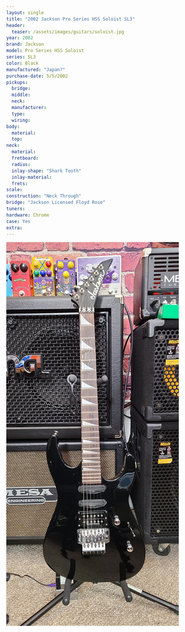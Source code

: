 ```yaml
---
layout: single
title: "2002 Jackson Pro Series HSS Soloist SL3"
header:
  teaser: /assets/images/guitars/soloist.jpg
year: 2002
brand: Jackson
model: Pro Series HSS Soloist
series: SL3
color: Black
manufactured: "Japan?"
purchase-date: 5/5/2002
pickups:
  bridge: 
  middle: 
  neck: 
  manufacturer: 
  type: 
  wiring: 
body:
  material: 
  top: 
neck:
  material: 
  fretboard: 
  radius: 
  inlay-shape: "Shark Tooth"
  inlay-material: 
  frets: 
scale: 
construction: "Neck Through"
bridge: "Jackson Licensed Floyd Rose"
tuners: 
hardware: Chrome
case: Yes
extra: 
---
```


![header](/assets/images/guitars/soloist.jpg)
